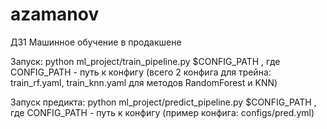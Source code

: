 # azamanov
ДЗ1 Машинное обучение в продакшене

Запуск:
python ml_project/train_pipeline.py $CONFIG_PATH 
, где CONFIG_PATH - путь к конфигу (всего 2 конфига для трейна: train_rf.yaml, train_knn.yaml для методов RandomForest и KNN)

Запуск предикта:
python ml_project/predict_pipeline.py $CONFIG_PATH 
, где CONFIG_PATH - путь к конфигу (пример конфига: configs/pred.yml) 
